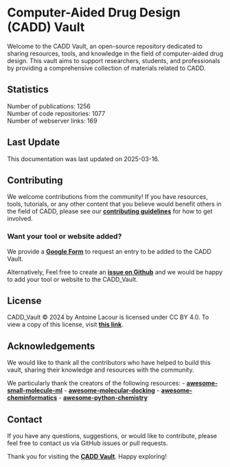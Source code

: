 # **Computer-Aided Drug Design (CADD) Vault**

Welcome to the CADD Vault, an open-source repository dedicated to sharing resources, tools, and knowledge in the field of computer-aided drug design. This vault aims to support researchers, students, and professionals by providing a comprehensive collection of materials related to CADD.

## Statistics
Number of publications: 1256  
Number of code repositories: 1077  
Number of webserver links: 169  

## Last Update
This documentation was last updated on 2025-03-16.

## Contributing
We welcome contributions from the community! If you have resources, tools, tutorials, or any other content that you believe would benefit others in the field of CADD, please see our **[contributing guidelines](https://github.com/DrugBud-Suite/CADD_Vault/blob/main/CONTRIBUTING.md)** for how to get involved.

### Want your tool or website added?

We provide a **[Google Form](https://forms.gle/pA81nNdRLnkVZEcs7)** to request an entry to be added to the CADD Vault.

Alternatively, Feel free to create an **[issue on Github](https://github.com/DrugBud-Suite/CADD_Vault/issues)** and we would be happy to add your tool or website to the CADD_Vault.

## License

CADD_Vault © 2024 by Antoine Lacour is licensed under CC BY 4.0. To view a copy of this license, visit **[this link](http://creativecommons.org/licenses/by/4.0/)**.

## Acknowledgements

We would like to thank all the contributors who have helped to build this vault, sharing their knowledge and resources with the community.

We particularly thank the creators of the following resources:
    - **[awesome-small-molecule-ml](https://github.com/benb111/awesome-small-molecule-ml)**
    - **[awesome-molecular-docking](https://github.com/Thinklab-SJTU/awesome-molecular-docking?tab=readme-ov-file)**
    - **[awesome-cheminformatics](https://github.com/hsiaoyi0504/awesome-cheminformatics)**
    - **[awesome-python-chemistry](https://github.com/lmmentel/awesome-python-chemistry)**

## Contact

If you have any questions, suggestions, or would like to contribute, please feel free to contact us via GitHub issues or pull requests.

Thank you for visiting the **[CADD Vault](https://drugbud-suite.github.io/CADD_Vault/)**. Happy exploring!